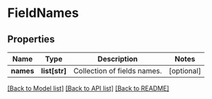 # FieldNames

## Properties
Name | Type | Description | Notes
------------ | ------------- | ------------- | -------------
**names** | **list[str]** | Collection of fields names. | [optional] 

[[Back to Model list]](../README.md#documentation-for-models) [[Back to API list]](../README.md#documentation-for-api-endpoints) [[Back to README]](../README.md)



